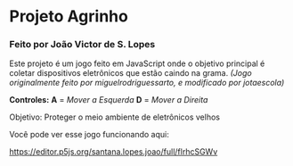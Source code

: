 # Projeto Agrinho
### Feito por João Victor de S. Lopes

Este projeto é um jogo feito em JavaScript onde o objetivo principal é coletar dispositivos eletrônicos que estão caindo na grama. 
*(Jogo originalmente feito por miguelrodriguessarto, e modificado por jotaescola)*

**Controles:**
**A** = *Mover a Esquerda*
**D** = *Mover a Direita*

Objetivo:
Proteger o meio ambiente de eletrônicos velhos

Você pode ver esse jogo funcionando aqui:

https://editor.p5js.org/santana.lopes.joao/full/flrhcSGWv
